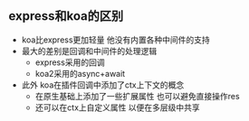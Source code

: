 ## express和koa的区别
  - koa比express更加轻量 他没有内置各种中间件的支持
  - 最大的差别是回调和中间件的处理逻辑
    - express采用的回调
    - koa2采用的async+await
  - 此外 koa在插件回调中添加了ctx上下文的概念 
    - 在原生基础上添加了一些扩展属性 也可以避免直接操作res
    - 还可以在ctx上自定义属性 以便在多层级中共享
